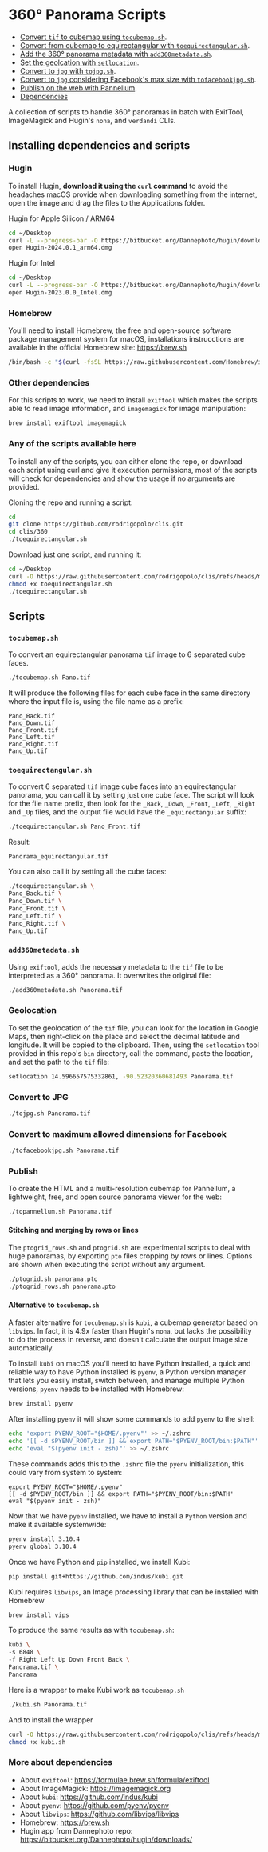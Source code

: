 # 360° Panorama Scripts

* [Convert `tif` to cubemap using `tocubemap.sh`](#tocubemapsh).
* [Convert from cubemap to equirectangular with `toequirectangular.sh`](#toequirectangularsh).
* [Add the 360° panorama metadata with `add360metadata.sh`](#add360metadatash).
* [Set the geolcation with `setlocation`](#geolocation).
* [Convert to `jpg` with `tojpg.sh`](#convert-to-jpg).
* [Convert to `jpg` considering Facebook's max size with `tofacebookjpg.sh`](#convert-to-maximum-allowed-dimensions-for-facebook).
* [Publish on the web with Pannellum](#publish).
* [Dependencies](#dependencies)

A collection of scripts to handle 360° panoramas in batch with ExifTool,
ImageMagick and Hugin's `nona`, and `verdandi` CLIs.

## Installing dependencies and scripts

### Hugin
To install Hugin, **download it using the `curl` command** to avoid the
headaches macOS provide when downloading something from the internet, open the
image and drag the files to the Applications folder.

Hugin for Apple Silicon / ARM64
```sh
cd ~/Desktop
curl -L --progress-bar -O https://bitbucket.org/Dannephoto/hugin/downloads/Hugin-2024.0.1_arm64.dmg
open Hugin-2024.0.1_arm64.dmg
```

Hugin for Intel
```sh
cd ~/Desktop
curl -L --progress-bar -O https://bitbucket.org/Dannephoto/hugin/downloads/Hugin-2023.0.0_Intel.dmg
open Hugin-2023.0.0_Intel.dmg
```

### Homebrew
You'll need to install Homebrew, the free and open-source software package
management system for macOS, installations instrucctions are available in the
official Homebrew site: https://brew.sh

```sh
/bin/bash -c "$(curl -fsSL https://raw.githubusercontent.com/Homebrew/install/HEAD/install.sh)"
```

### Other dependencies
For this scripts to work, we need to install `exiftool` which makes the scripts
able to read image information, and `imagemagick` for image manipulation:
```sh
brew install exiftool imagemagick
```

### Any of the scripts available here
To install any of the scripts, you can either clone the repo, or download each
script using curl and give it execution permissions, most of the scripts will
check for dependencies and show the usage if no arguments are provided.

Cloning the repo and running a script:
```sh
cd
git clone https://github.com/rodrigopolo/clis.git
cd clis/360
./toequirectangular.sh
```

Download just one script, and running it:
```sh
cd ~/Desktop
curl -O https://raw.githubusercontent.com/rodrigopolo/clis/refs/heads/main/360/toequirectangular.sh
chmod +x toequirectangular.sh
./toequirectangular.sh
```

## Scripts

### `tocubemap.sh`

To convert an equirectangular panorama `tif` image to 6 separated cube
faces.
```sh
./tocubemap.sh Pano.tif
```

It will produce the following files for each cube face in the same directory
where the input file is, using the file name as a prefix:
```
Pano_Back.tif
Pano_Down.tif
Pano_Front.tif
Pano_Left.tif
Pano_Right.tif
Pano_Up.tif
```

### `toequirectangular.sh`

To convert 6 separated `tif` image cube faces into an equirectangular panorama,
you can call it by setting just one cube face. The script will look for the file
name prefix, then look for the `_Back`, `_Down`, `_Front`, `_Left`, `_Right`
and `_Up` files, and the output file would have the `_equirectangular` suffix:
```sh
./toequirectangular.sh Pano_Front.tif
```

Result:
```
Panorama_equirectangular.tif
```

You can also call it by setting all the cube faces:
```sh
./toequirectangular.sh \
Pano_Back.tif \
Pano_Down.tif \
Pano_Front.tif \
Pano_Left.tif \
Pano_Right.tif \
Pano_Up.tif
```

### `add360metadata.sh`
Using `exiftool`, adds the necessary metadata to the `tif` file to be
interpreted as a 360° panorama. It overwrites the original file:
```sh
./add360metadata.sh Panorama.tif
```

### Geolocation
To set the geolocation of the `tif` file, you can look for the location in
Google Maps, then right-click on the place and select the decimal latitude
and longitude. It will be copied to the clipboard. Then, using the `setlocation`
tool provided in this repo's `bin` directory, call the command, paste the
location, and set the path to the `tif` file:
```sh
setlocation 14.596657575332861, -90.52320360681493 Panorama.tif
```

### Convert to JPG
```sh
./tojpg.sh Panorama.tif
```

### Convert to maximum allowed dimensions for Facebook
```sh
./tofacebookjpg.sh Panorama.tif
```

### Publish
To create the HTML and a multi-resolution cubemap for Pannellum, a lightweight,
free, and open source panorama viewer for the web:
```sh
./topannellum.sh Panorama.tif
```

#### Stitching and merging by rows or lines
The `ptogrid_rows.sh` and `ptogrid.sh` are experimental scripts to deal with
huge panoramas, by exporting `pto` files cropping by rows or lines. Options are
shown when executing the script without any argument.
```sh
./ptogrid.sh panorama.pto
./ptogrid_rows.sh panorama.pto
```

#### Alternative to `tocubemap.sh`
A faster alternative for `tocubemap.sh` is `kubi`, a cubemap generator based on
`libvips`. In fact, it is 4.9x faster than Hugin's `nona`, but lacks the
possibility to do the process in reverse, and doesn't calculate the output image
size automatically.

To install `kubi` on macOS you'll need to have Python installed, a quick and
reliable way to have Python installed is `pyenv`, a Python version manager that
lets you easily install, switch between, and manage multiple Python versions,
`pyenv` needs to be installed with Homebrew:

```sh
brew install pyenv
```

After installing `pyenv` it will show some commands to add `pyenv` to the shell:
```sh
echo 'export PYENV_ROOT="$HOME/.pyenv"' >> ~/.zshrc
echo '[[ -d $PYENV_ROOT/bin ]] && export PATH="$PYENV_ROOT/bin:$PATH"' >> ~/.zshrc
echo 'eval "$(pyenv init - zsh)"' >> ~/.zshrc
```

These commands adds this to the `.zshrc` file the `pyenv` initialization, this
could vary from system to system:
```
export PYENV_ROOT="$HOME/.pyenv"
[[ -d $PYENV_ROOT/bin ]] && export PATH="$PYENV_ROOT/bin:$PATH"
eval "$(pyenv init - zsh)"
```

Now that we have `pyenv` installed, we have to install a `Python` version and
make it available systemwide:
```sh
pyenv install 3.10.4
pyenv global 3.10.4
```

Once we have Python and `pip` installed, we install Kubi:
```sh
pip install git+https://github.com/indus/kubi.git
```

Kubi requires `libvips`, an Image processing library that can be installed with
Homebrew
```sh
brew install vips
```

To produce the same results as with `tocubemap.sh`:
```sh
kubi \
-s 6848 \
-f Right Left Up Down Front Back \
Panorama.tif \
Panorama
```

Here is a wrapper to make Kubi work as `tocubemap.sh`
```sh
./kubi.sh Panorama.tif
```

And to install the wrapper
```sh
curl -O https://raw.githubusercontent.com/rodrigopolo/clis/refs/heads/main/360/kubi.sh
chmod +x kubi.sh
```

### More about dependencies
* About `exiftool`: https://formulae.brew.sh/formula/exiftool
* About ImageMagick: https://imagemagick.org
* About `kubi`: https://github.com/indus/kubi
* About `pyenv`: https://github.com/pyenv/pyenv
* About `libvips`: https://github.com/libvips/libvips
* Homebrew: https://brew.sh
* Hugin app from Dannephoto repo: https://bitbucket.org/Dannephoto/hugin/downloads/
